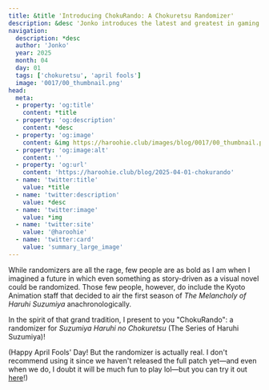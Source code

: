 ```yaml
---
title: &title 'Introducing ChokuRando: A Chokuretsu Randomizer'
description: &desc 'Jonko introduces the latest and greatest in gaming: a randomizer for Suzumiya Haruhi no Chokuretsu.'
navigation:
  description: *desc
  author: 'Jonko'
  year: 2025
  month: 04
  day: 01
  tags: ['chokuretsu', 'april fools']
  image: '0017/00_thumbnail.png'
head:
  meta:
  - property: 'og:title'
    content: *title
  - property: 'og:description'
    content: *desc
  - property: 'og:image'
    content: &img https://haroohie.club/images/blog/0017/00_thumbnail.png
  - property: 'og:image:alt'
    content: ''
  - property: 'og:url'
    content: 'https://haroohie.club/blog/2025-04-01-chokurando'
  - name: 'twitter:title'
    value: *title
  - name: 'twitter:description'
    value: *desc
  - name: 'twitter:image'
    value: *img
  - name: 'twitter:site'
    value: '@haroohie'
  - name: 'twitter:card'
    value: 'summary_large_image'
---
```


While randomizers are all the rage, few people are as bold as I am when I imagined a future in which even something as story-driven as a visual novel could be randomized. Those few people, however, do include the Kyoto Animation staff that decided to air the first season of _The Melancholy of Haruhi Suzumiya_ anachronologically.

In the spirit of that grand tradition, I present to you "ChokuRando": a randomizer for _Suzumiya Haruhi no Chokuretsu_ (The Series of Haruhi Suzumiya)!

(Happy April Fools' Day! But the randomizer is actually real. I don't recommend using it since we haven't released the full patch yet&mdash;and even when we do, I doubt it will be much fun to play lol&mdash;but you can try it out [here](https://github.com/haroohie-club/ChokuRando/releases/tag/0.1)!)